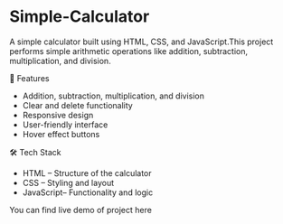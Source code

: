 # Simple-Calculator
A simple calculator built using HTML, CSS, and JavaScript.This project performs simple arithmetic operations like addition, subtraction, multiplication, and division.

🚀 Features
- Addition, subtraction, multiplication, and division
- Clear and delete functionality
- Responsive design
- User-friendly interface
- Hover effect buttons

🛠️ Tech Stack
- HTML – Structure of the calculator
- CSS – Styling and layout
- JavaScript– Functionality and logic

You can find live demo of project here 

